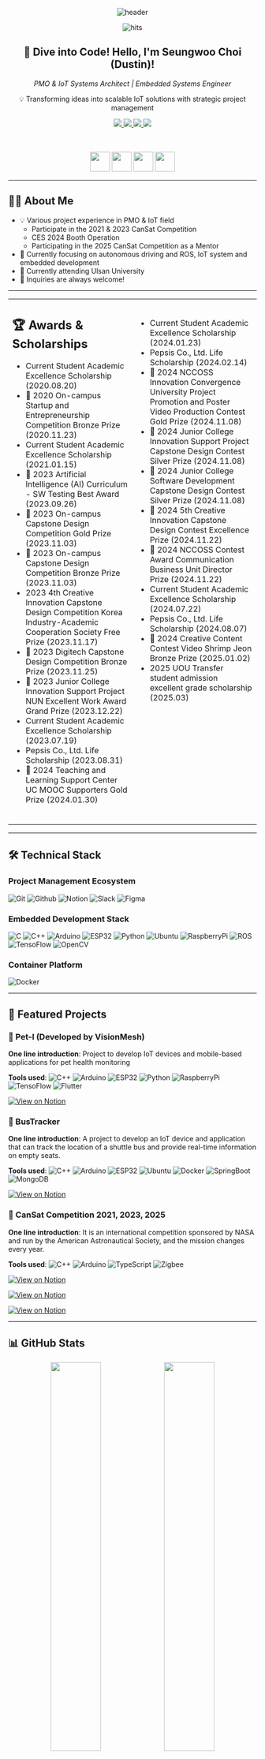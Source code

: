 <div align="center">
  
  ![header](https://capsule-render.vercel.app/api?type=waving&color=31A8FF&height=250&section=header&text=PMO%20and%20IoT%20Innovator&fontColor=ffffff&fontSize=50&desc=Bridging%20Technology%20and%20Management&descSize=20&descAlignY=75)
  
  ![hits](https://hitmeup-backend-593087166771.asia-northeast1.run.app/api/count/increment?url=https%253A%252F%252Fgithub.com%252FDustin-08&title=hits&title_bg=555555&count_bg=4694dd&edge_flat=false)
  
  <h2>👋 Dive into Code! Hello, I'm Seungwoo Choi (Dustin)!</h2>
  <p><em>PMO & IoT Systems Architect | Embedded Systems Engineer</em></p>
  <p>💡 Transforming ideas into scalable IoT solutions with strategic project management</p>

  <a href="https://www.linkedin.com/in/dustin08/" target="_blank">
    <img src="https://img.shields.io/badge/LinkedIn-0077B5?style=flat&logo=linkedin&logoColor=white"/>
  </a>
  <a href="https://ionized-emoji-de7.notion.site/Intro-d1a58ca75d33422bb3a9e749e51e4591?source=copy_link" target="_blank">
    <img src="https://img.shields.io/badge/Portfolio-000000?style=flat&logo=Notion&logoColor=FFFFFF"/>
  </a>
  <a href="https://www.instagram.com/swc_iot_dev_diary/" target="_blank">
    <img src="https://img.shields.io/badge/Dev_Journey-E4405F?style=flat&logo=Instagram&logoColor=white"/>
  </a>
  <a href="mailto:dustin08@naver.com">
    <img src="https://img.shields.io/badge/Email-0078D4?style=flat&logo=Microsoft-Outlook&logoColor=white"/>
  </a>

  <br><br>
  <img src="https://devse.kr/university_of_ulsan.svg" height="40"/>
  <img src="https://devse.kr/devse_badge.svg" height="40"/>
  <img src="https://devse.kr/gaonnuri_ko.svg" height="40"/>
  <img src="http://devse.kr/division_badge.svg" height="40"/>
</div>

---

## 🧑‍💻 About Me

- 💡 Various project experience in PMO & IoT field
  - Participate in the 2021 & 2023 CanSat Competition
  - CES 2024 Booth Operation
  - Participating in the 2025 CanSat Competition as a Mentor
- 🌱 Currently focusing on autonomous driving and ROS, IoT system and embedded development
- 🏫 Currently attending Ulsan University
- 💬 Inquiries are always welcome!

---

<table>
  <tr>
    <td valign="top" width="50%">
      <h2>🏆 Awards & Scholarships</h2>
      <ul>
        <li>Current Student Academic Excellence Scholarship (2020.08.20)</li>
        <li>🥉 2020 On-campus Startup and Entrepreneurship Competition Bronze Prize (2020.11.23)</li>
        <li>Current Student Academic Excellence Scholarship (2021.01.15)</li>
        <li>🥇 2023 Artificial Intelligence (AI) Curriculum - SW Testing Best Award (2023.09.26)</li>
        <li>🥇 2023 On-campus Capstone Design Competition Gold Prize (2023.11.03)</li>
        <li>🥉 2023 On-campus Capstone Design Competition Bronze Prize (2023.11.03)</li>
        <li>2023 4th Creative Innovation Capstone Design Competition Korea Industry-Academic Cooperation Society Free Prize (2023.11.17)</li>
        <li>🥉 2023 Digitech Capstone Design Competition Bronze Prize (2023.11.25)</li>
        <li>🥇 2023 Junior College Innovation Support Project NUN Excellent Work Award Grand Prize (2023.12.22)</li>
        <li>Current Student Academic Excellence Scholarship (2023.07.19)</li>
        <li>Pepsis Co., Ltd. Life Scholarship (2023.08.31)</li>
        <li>🥇 2024 Teaching and Learning Support Center UC MOOC Supporters Gold Prize (2024.01.30)</li>
        <br/>
      </ul>
    </td>
    <td valign="top" width="50%">
      <ul>
        <br/>
        <li>Current Student Academic Excellence Scholarship (2024.01.23)</li>
        <li>Pepsis Co., Ltd. Life Scholarship (2024.02.14)</li>
        <li>🥇 2024 NCCOSS Innovation Convergence University Project Promotion and Poster Video Production Contest Gold Prize (2024.11.08)</li>
        <li>🥈 2024 Junior College Innovation Support Project Capstone Design Contest Silver Prize (2024.11.08)</li>
        <li>🥈 2024 Junior College Software Development Capstone Design Contest Silver Prize (2024.11.08)</li>
        <li>🥇 2024 5th Creative Innovation Capstone Design Contest Excellence Prize (2024.11.22)</li>
        <li>🥇 2024 NCCOSS Contest Award Communication Business Unit Director Prize (2024.11.22)</li>
        <li>Current Student Academic Excellence Scholarship (2024.07.22)</li>
        <li>Pepsis Co., Ltd. Life Scholarship (2024.08.07)</li>
        <li>🥉 2024 Creative Content Contest Video Shrimp Jeon Bronze Prize (2025.01.02)</li>
        <li>2025 UOU Transfer student admission excellent grade scholarship (2025.03)</li>
      </ul>
    </td>
  </tr>
</table>

---

## 🛠️ Technical Stack

### Project Management Ecosystem
![Git](https://img.shields.io/badge/Git-F05032?style=flat&logo=git&logoColor=white)
![Github](https://img.shields.io/badge/Github-181717?style=flat&logo=github&logoColor=white)
![Notion](https://img.shields.io/badge/Notion-000000?style=flat&logo=notion&logoColor=white)
![Slack](https://img.shields.io/badge/Slack-4A154B?style=flat&logo=slack&logoColor=white)
![Figma](https://img.shields.io/badge/Figma-F24E1E?style=flat&logo=figma&logoColor=white)

### Embedded Development Stack
![C](https://img.shields.io/badge/C-00599C?style=flat&logo=c&logoColor=white)
![C++](https://img.shields.io/badge/C++-00599C?style=flat&logo=cplusplus&logoColor=white)
![Arduino](https://img.shields.io/badge/Arduino-00878F?style=flat&logo=Arduino&logoColor=white)
![ESP32](https://img.shields.io/badge/ESP32-000000?style=flat&logo=espressif&logoColor=white)
![Python](https://img.shields.io/badge/Python-3776AB?style=flat&logo=python&logoColor=white)
![Ubuntu](https://img.shields.io/badge/Ubuntu-E95420?style=flat&logo=ubuntu&logoColor=white)
![RaspberryPi](https://img.shields.io/badge/RaspberryPi-A22846?style=flat&logo=raspberrypi&logoColor=white)
![ROS](https://img.shields.io/badge/ROS-22314E?style=flat&logo=ros&logoColor=white)
![TensoFlow](https://img.shields.io/badge/TensorFlow-FF6F00?style=flat&logo=tensorflow&logoColor=white)
![OpenCV](https://img.shields.io/badge/OpenCV-5C3EE8?style=flat&logo=opencv&logoColor=white)

### Container Platform
![Docker](https://img.shields.io/badge/Docker-2496ED?style=flat&logo=docker&logoColor=white)

---

## 📂 Featured Projects

### 🐾 Pet-I (Developed by VisionMesh)
**One line introduction**: Project to develop IoT devices and mobile-based applications for pet health monitoring

**Tools used**:
![C++](https://img.shields.io/badge/C++-00599C?style=flat&logo=cplusplus&logoColor=white)
![Arduino](https://img.shields.io/badge/Arduino-00878F?style=flat&logo=Arduino&logoColor=white)
![ESP32](https://img.shields.io/badge/ESP32-000000?style=flat&logo=espressif&logoColor=white)
![Python](https://img.shields.io/badge/Python-3776AB?style=flat&logo=python&logoColor=white)
![RaspberryPi](https://img.shields.io/badge/RaspberryPi-A22846?style=flat&logo=raspberrypi&logoColor=white)
![TensoFlow](https://img.shields.io/badge/TensorFlow-FF6F00?style=flat&logo=tensorflow&logoColor=white)
![Flutter](https://img.shields.io/badge/Flutter-02569B?style=flat&logo=flutter&logoColor=white)

[![View on Notion](https://img.shields.io/badge/Notion-Project-000000?style=flat&logo=notion)](https://ionized-emoji-de7.notion.site/Pet-I-Developed-by-VisionMesh-175ebd19cd2e80eaae2bcae896cf9ec0?source=copy_link)

### 🚌 BusTracker
**One line introduction**: A project to develop an IoT device and application that can track the location of a shuttle bus and provide real-time information on empty seats.

**Tools used**:
![C++](https://img.shields.io/badge/C++-00599C?style=flat&logo=cplusplus&logoColor=white)
![Arduino](https://img.shields.io/badge/Arduino-00878F?style=flat&logo=Arduino&logoColor=white)
![ESP32](https://img.shields.io/badge/ESP32-000000?style=flat&logo=espressif&logoColor=white)
![Ubuntu](https://img.shields.io/badge/Ubuntu-E95420?style=flat&logo=ubuntu&logoColor=white)
![Docker](https://img.shields.io/badge/Docker-2496ED?style=flat&logo=docker&logoColor=white)
![SpringBoot](https://img.shields.io/badge/SpringBoot-6DB33F?style=flat&logo=springboot&logoColor=white)
![MongoDB](https://img.shields.io/badge/MongoDB-47A247?style=flat&logo=mongodb&logoColor=white)

[![View on Notion](https://img.shields.io/badge/Notion-Project-000000?style=flat&logo=notion)](https://ionized-emoji-de7.notion.site/BBB-Bus-Buddy-Buddy-BusTracker-175ebd19cd2e80ab85cefee4c6db4437?source=copy_link)

### 🚀 CanSat Competition 2021, 2023, 2025
**One line introduction**: It is an international competition sponsored by NASA and run by the American Astronautical Society, and the mission changes every year.

**Tools used**:
![C++](https://img.shields.io/badge/C++-00599C?style=flat&logo=cplusplus&logoColor=white)
![Arduino](https://img.shields.io/badge/Arduino-00878F?style=flat&logo=Arduino&logoColor=white)
![TypeScript](https://img.shields.io/badge/TypeScript-3178C6?style=flat&logo=typescript&logoColor=white)
![Zigbee](https://img.shields.io/badge/Zigbee-EB0443?style=flat&logo=zigbee&logoColor=white)

[![View on Notion](https://img.shields.io/badge/Notion-Project_2021-000000?style=flat&logo=notion)](https://ionized-emoji-de7.notion.site/2021-CanSat-Competition-7ee2af7524a54721bdebb3a03d5f7eb8?source=copy_link)

[![View on Notion](https://img.shields.io/badge/Notion-Project_2023-000000?style=flat&logo=notion)](https://ionized-emoji-de7.notion.site/2023-CanSat-Competition-6c7d1fccb18846819effe32a1b0eb6c3?source=copy_link)

[![View on Notion](https://img.shields.io/badge/Notion-Project_2025-000000?style=flat&logo=notion)](https://ionized-emoji-de7.notion.site/2025-CanSat-Competition-175ebd19cd2e806a9effee32e8ca8a66?source=copy_link)

---

## 📊 GitHub Stats

<div align="center">
<!--   <img src="https://github-readme-stats.vercel.app/api?username=Dustin-08&show_icons=true&theme=github_dark&include_all_commits=true&count_private=true" width="45%"/> -->
  
  <img src="https://github-readme-streak-stats.herokuapp.com/?user=Dustin-08&theme=github-dark" width="45%"/>
  <img src="https://github-readme-stats.vercel.app/api/top-langs/?username=Dustin-08&layout=compact&theme=github_dark&langs_count=8" width="45%"/>

  <img src="http://github-profile-summary-cards.vercel.app/api/cards/productive-time?username=Dustin-08&theme=github_dark&utcOffset=9" width="45%"/>
  <img src="http://github-profile-summary-cards.vercel.app/api/cards/stats?username=Dustin-08&theme=github_dark" width="45%"/>
  <br>
  <img src="https://github-profile-trophy.vercel.app/?username=Dustin-08&theme=onestar&no-frame=true&column=8" width="90%"/>
</div>

---

## 🌱 Continuous Growth

### Current Certifications & Experiences
- 2023 CanSat Competition Certificate of Completion (American Astronautical Society)
- Network Engineer
- LinuxMaster
- SCA(Speciality Coffee Association Foundation Level)
- 2024 UCNCCOSS Supporters Certificate of Completion
- CES 2024 Booth Operation with CanSat

### 2025 Learning Roadmap
- **Autonomous driving**: 
- **Data Analysis and Prediction**:
- **Cloud IoT**: 

---

## 🐾 Fun & Community

<a href="https://www.gitanimals.org/">
  <img src="https://render.gitanimals.org/guilds/717922061158579216/draw" width="600" height="300" alt="gitanimals"/>
</a>

---

<div align="center">
  <img src="https://capsule-render.vercel.app/api?type=waving&color=31A8FF&height=150&section=footer&desc=Let's%20Build%20the%20Future%20Together!&fontColor=ffffff&descSize=20&descAlignY=75"/>
</div>
